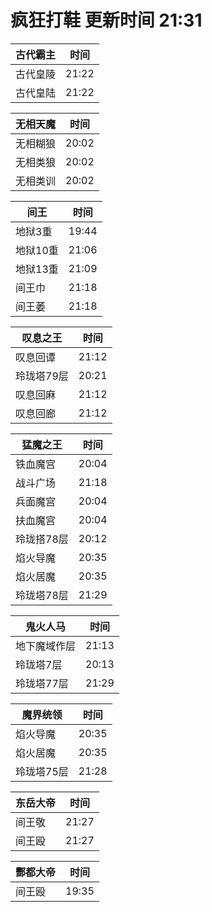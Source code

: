 # 疯狂打鞋 更新时间 21:31

| 古代霸主   | 时间    |
|--------|-------|
| 古代皇陵 | 21:22 |
| 古代皇陆 | 21:22 |

| 无相天魔   | 时间    |
|--------|-------|
| 无相糊狼 | 20:02 |
| 无相类狼 | 20:02 |
| 无相类训 | 20:02 |

| 间王   | 时间    |
|--------|-------|
| 地狱3重 | 19:44 |
| 地狱10重 | 21:06 |
| 地狱13重 | 21:09 |
| 间王巾 | 21:18 |
| 间王萎 | 21:18 |

| 叹息之王   | 时间    |
|--------|-------|
| 叹息回谭 | 21:12 |
| 玲珑塔79层 | 20:21 |
| 叹息回麻 | 21:12 |
| 叹息回廊 | 21:12 |

| 猛魔之王   | 时间    |
|--------|-------|
| 铁血魔宫 | 20:04 |
| 战斗广场 | 21:18 |
| 兵面魔宫 | 20:04 |
| 扶血魔宫 | 20:04 |
| 玲珑搭78层 | 20:12 |
| 焰火导魔 | 20:35 |
| 焰火居魔 | 20:35 |
| 玲珑塔78层 | 21:29 |

| 鬼火人马   | 时间    |
|--------|-------|
| 地下魔域作层 | 21:13 |
| 玲珑塔7层 | 20:13 |
| 玲珑塔77层 | 21:29 |

| 魔界统领   | 时间    |
|--------|-------|
| 焰火导魔 | 20:35 |
| 焰火居魔 | 20:35 |
| 玲珑塔75层 | 21:28 |

| 东岳大帝   | 时间    |
|--------|-------|
| 间王敬 | 21:27 |
| 间王殴 | 21:27 |

| 酆都大帝   | 时间    |
|--------|-------|
| 间王殴 | 19:35 |